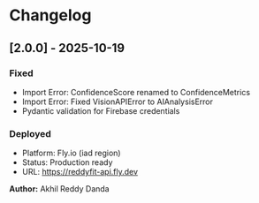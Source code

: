 # Changelog

## [2.0.0] - 2025-10-19

### Fixed
- Import Error: ConfidenceScore renamed to ConfidenceMetrics
- Import Error: Fixed VisionAPIError to AIAnalysisError
- Pydantic validation for Firebase credentials

### Deployed
- Platform: Fly.io (iad region)
- Status: Production ready
- URL: https://reddyfit-api.fly.dev

**Author:** Akhil Reddy Danda
